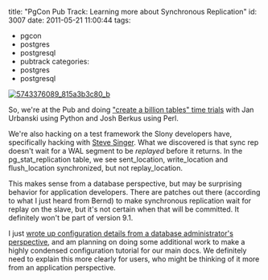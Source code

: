 title: "PgCon Pub Track: Learning more about Synchronous Replication"
id: 3007
date: 2011-05-21 11:00:44
tags: 
- pgcon
- postgres
- postgresql
- pubtrack
categories: 
- postgres
- postgresql

[![](http://www.chesnok.com/daily/wp-content/uploads/2011/05/5743376089_815a3b3c80_b-300x225.jpg "5743376089_815a3b3c80_b")](http://www.chesnok.com/daily/wp-content/uploads/2011/05/5743376089_815a3b3c80_b.jpg)

So, we're at the Pub and doing ["create a billion tables" time trials](http://it.toolbox.com/blogs/database-soup/one-billion-tables-or-bust-46270) with Jan Urbanski using Python and Josh Berkus using Perl.

We're also hacking on a test framework the Slony developers have, specifically hacking with [Steve Singer](http://scanningpages.wordpress.com/). What we discovered is that sync rep doesn't wait for a WAL segment to be *replayed* before it returns. In the pg_stat_replication table, we see sent_location, write_location and flush_location synchronized, but not replay_location.

This makes sense from a database perspective, but may be surprising behavior for application developers. There are patches out there (according to what I just heard from Bernd) to make synchronous replication wait for replay on the slave, but it's not certain when that will be committed. It definitely won't be part of version 9.1.

I just [wrote up configuration details from a database administrator's perspective](http://tech.myemma.com/replication-synchronized/), and am planning on doing some additional work to make a highly condensed configuration tutorial for our main docs.  We definitely need to explain this more clearly for users, who might be thinking of it more from an application perspective.
